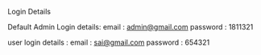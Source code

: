 Login Details

Default Admin Login details:
  email : admin@gmail.com
  password : 1811321

user login details :
  email : sai@gmail.com
  password : 654321
